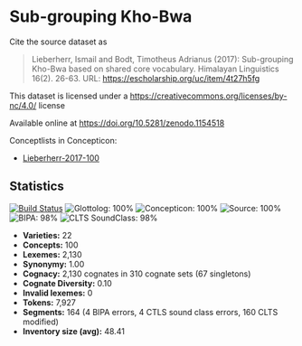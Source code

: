 # Sub-grouping Kho-Bwa

Cite the source dataset as

> Lieberherr, Ismail and Bodt, Timotheus Adrianus (2017): Sub-grouping Kho-Bwa based on shared core vocabulary. Himalayan Linguistics 16(2). 26-63. URL: https://escholarship.org/uc/item/4t27h5fg

This dataset is licensed under a https://creativecommons.org/licenses/by-nc/4.0/ license

Available online at https://doi.org/10.5281/zenodo.1154518

Conceptlists in Concepticon:
- [Lieberherr-2017-100](http://concepticon.clld.org/contributions/Lieberherr-2017-100)

## Statistics


[![Build Status](https://travis-ci.org/None.svg?branch=master)](https://travis-ci.org/None)
![Glottolog: 100%](https://img.shields.io/badge/Glottolog-100%25-brightgreen.svg "Glottolog: 100%")
![Concepticon: 100%](https://img.shields.io/badge/Concepticon-100%25-brightgreen.svg "Concepticon: 100%")
![Source: 100%](https://img.shields.io/badge/Source-100%25-brightgreen.svg "Source: 100%")
![BIPA: 98%](https://img.shields.io/badge/BIPA-98%25-green.svg "BIPA: 98%")
![CLTS SoundClass: 98%](https://img.shields.io/badge/CLTS%20SoundClass-98%25-green.svg "CLTS SoundClass: 98%")

- **Varieties:** 22
- **Concepts:** 100
- **Lexemes:** 2,130
- **Synonymy:** 1.00
- **Cognacy:** 2,130 cognates in 310 cognate sets (67 singletons)
- **Cognate Diversity:** 0.10
- **Invalid lexemes:** 0
- **Tokens:** 7,927
- **Segments:** 164 (4 BIPA errors, 4 CTLS sound class errors, 160 CLTS modified)
- **Inventory size (avg):** 48.41